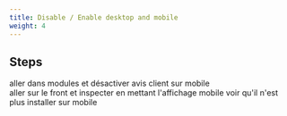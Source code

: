 ```yaml
---
title: Disable / Enable desktop and mobile
weight: 4
---
```

## Steps

aller dans modules et désactiver avis client sur mobile\
aller sur le front et inspecter en mettant l'affichage mobile voir qu'il n'est plus installer sur mobile

